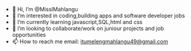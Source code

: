 - 👋 Hi, I’m @MissIMahlangu
- 👀 I’m interested in coding,building apps and software developer jobs
- 🌱 I’m currently learning javascript,SQL,html and css
- 💞️ I’m looking to collaborate/work on juniour projects and job opportunities
- 📫 How to reach me email: itumelengmahlangu49@gmail.com

<!---
MissIMahlangu/MissIMahlangu is a ✨ special ✨ repository because its `README.md` (this file) appears on your GitHub profile.
You can click the Preview link to take a look at your changes.
--->
